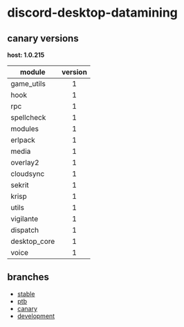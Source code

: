 # discord-desktop-datamining

## canary versions

**host: 1.0.215**

| module | version |
| ------ | :-----: |
| game_utils | 1 |
| hook | 1 |
| rpc | 1 |
| spellcheck | 1 |
| modules | 1 |
| erlpack | 1 |
| media | 1 |
| overlay2 | 1 |
| cloudsync | 1 |
| sekrit | 1 |
| krisp | 1 |
| utils | 1 |
| vigilante | 1 |
| dispatch | 1 |
| desktop_core | 1 |
| voice | 1 |

## branches

- [stable](https://github.com/OpenAsar/discord-desktop-datamining/tree/stable)
- [ptb](https://github.com/OpenAsar/discord-desktop-datamining/tree/ptb)
- [canary](https://github.com/OpenAsar/discord-desktop-datamining/tree/canary)
- [development](https://github.com/OpenAsar/discord-desktop-datamining/tree/development)